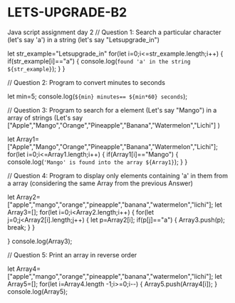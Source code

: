 # LETS-UPGRADE-B2
Java script assignment day 2
// Question 1: Search a particular character (let's say 'a') in a string (let's say "Letsupgrade_in")

let str_example="Letsupgrade_in"
for(let i=0;i<=str_example.length;i++)
{
    if(str_example[i]=="a")
    {
        console.log(`found 'a' in the string ${str_example}`);
    }
}



// Question 2: Program to convert minutes to seconds

let min=5;
console.log(`${min} minutes== ${min*60} seconds`);


// Question 3: Program to search for a element (Let's say "Mango") in a array of strings (Let's say ["Apple","Mango","Orange","Pineapple","Banana","Watermelon","Lichi"] )

let Array1=["Apple","Mango","Orange","Pineapple","Banana","Watermelon","Lichi"];
for(let i=0;i<=Array1.length;i++)
{
    if(Array1[i]=="Mango")
    {
        console.log(`'Mango' is found into the array ${Array1}`);
    }
}



// Question 4: Program to display only elements containing 'a' in them from a array (considering the same Array from the previous Answer)

let Array2=["apple","mango","orange","pineapple","banana","watermelon","lichi"];
let Array3=[];
for(let i=0;i<Array2.length;i++)
{
    for(let j=0;j<Array2[i].length;j++)
    {
        let p=Array2[i];
        if(p[j]=="a")
        {
            Array3.push(p);
            break;
        }
    }

}
console.log(Array3);



// Question 5: Print an array in reverse order

let Array4=["apple","mango","orange","pineapple","banana","watermelon","lichi"];
let Array5=[];
for(let i=Array4.length -1;i>=0;i--)
{
    Array5.push(Array4[i]);
}
console.log(Array5);
